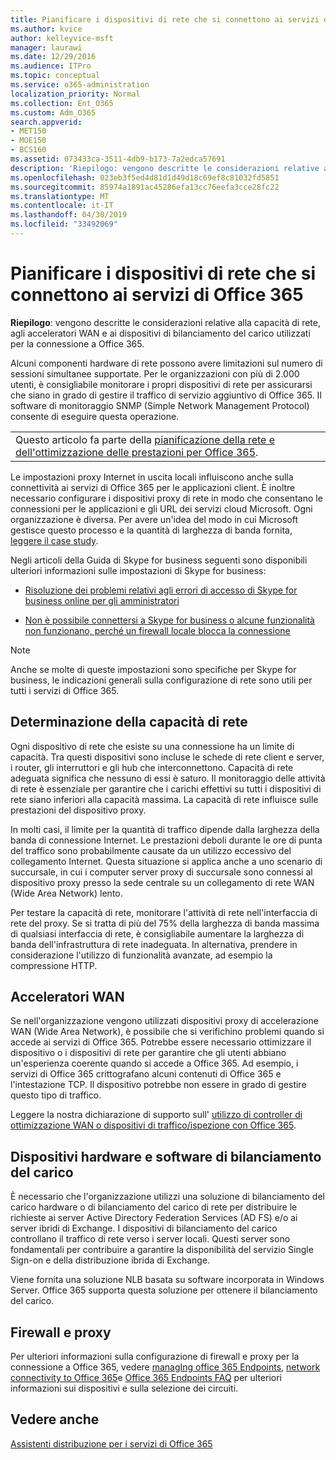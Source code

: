 ```yaml
---
title: Pianificare i dispositivi di rete che si connettono ai servizi di Office 365
ms.author: kvice
author: kelleyvice-msft
manager: laurawi
ms.date: 12/29/2016
ms.audience: ITPro
ms.topic: conceptual
ms.service: o365-administration
localization_priority: Normal
ms.collection: Ent_O365
ms.custom: Adm_O365
search.appverid:
- MET150
- MOE150
- BCS160
ms.assetid: 073433ca-3511-4db9-b173-7a2edca57691
description: 'Riepilogo: vengono descritte le considerazioni relative alla capacità di rete, agli acceleratori WAN e ai dispositivi di bilanciamento del carico utilizzati per la connessione a Office 365.'
ms.openlocfilehash: 023eb3f5ed4d81d1d49d18c69ef8c81032fd5851
ms.sourcegitcommit: 85974a1891ac45286efa13cc76eefa3cce28fc22
ms.translationtype: MT
ms.contentlocale: it-IT
ms.lasthandoff: 04/30/2019
ms.locfileid: "33492069"
---
```

# <a name="plan-for-network-devices-that-connect-to-office-365-services"></a>Pianificare i dispositivi di rete che si connettono ai servizi di Office 365

 **Riepilogo**: vengono descritte le considerazioni relative alla capacità di rete, agli acceleratori WAN e ai dispositivi di bilanciamento del carico utilizzati per la connessione a Office 365.
  
Alcuni componenti hardware di rete possono avere limitazioni sul numero di sessioni simultanee supportate. Per le organizzazioni con più di 2.000 utenti, è consigliabile monitorare i propri dispositivi di rete per assicurarsi che siano in grado di gestire il traffico di servizio aggiuntivo di Office 365. Il software di monitoraggio SNMP (Simple Network Management Protocol) consente di eseguire questa operazione.

||
|:-----|
| Questo articolo fa parte della [pianificazione della rete e dell'ottimizzazione delle prestazioni per Office 365](https://aka.ms/tune).|

Le impostazioni proxy Internet in uscita locali influiscono anche sulla connettività ai servizi di Office 365 per le applicazioni client. È inoltre necessario configurare i dispositivi proxy di rete in modo che consentano le connessioni per le applicazioni e gli URL dei servizi cloud Microsoft. Ogni organizzazione è diversa. Per avere un'idea del modo in cui Microsoft gestisce questo processo e la quantità di larghezza di banda fornita, [leggere il case study](https://www.microsoft.com/itshowcase/Article/Content/631/Optimizing-network-performance-for-Microsoft-Office-365).
  
Negli articoli della Guida di Skype for business seguenti sono disponibili ulteriori informazioni sulle impostazioni di Skype for business:
  
- [Risoluzione dei problemi relativi agli errori di accesso di Skype for business online per gli amministratori](https://docs.microsoft.com/skypeforbusiness/set-up-skype-for-business-online/troubleshooting-sign-in-errors-for-admins)

- [Non è possibile connettersi a Skype for business o alcune funzionalità non funzionano, perché un firewall locale blocca la connessione](https://go.microsoft.com/fwlink/p/?LinkID=243625)

> [!NOTE]
> Anche se molte di queste impostazioni sono specifiche per Skype for business, le indicazioni generali sulla configurazione di rete sono utili per tutti i servizi di Office 365.
  
## <a name="determining-network-capacity"></a>Determinazione della capacità di rete

Ogni dispositivo di rete che esiste su una connessione ha un limite di capacità. Tra questi dispositivi sono incluse le schede di rete client e server, i router, gli interruttori e gli hub che interconnettono. Capacità di rete adeguata significa che nessuno di essi è saturo. Il monitoraggio delle attività di rete è essenziale per garantire che i carichi effettivi su tutti i dispositivi di rete siano inferiori alla capacità massima. La capacità di rete influisce sulle prestazioni del dispositivo proxy.
  
In molti casi, il limite per la quantità di traffico dipende dalla larghezza della banda di connessione Internet. Le prestazioni deboli durante le ore di punta del traffico sono probabilmente causate da un utilizzo eccessivo del collegamento Internet. Questa situazione si applica anche a uno scenario di succursale, in cui i computer server proxy di succursale sono connessi al dispositivo proxy presso la sede centrale su un collegamento di rete WAN (Wide Area Network) lento.
  
Per testare la capacità di rete, monitorare l'attività di rete nell'interfaccia di rete del proxy. Se si tratta di più del 75% della larghezza di banda massima di qualsiasi interfaccia di rete, è consigliabile aumentare la larghezza di banda dell'infrastruttura di rete inadeguata. In alternativa, prendere in considerazione l'utilizzo di funzionalità avanzate, ad esempio la compressione HTTP.
  
## <a name="wan-accelerators"></a>Acceleratori WAN

Se nell'organizzazione vengono utilizzati dispositivi proxy di accelerazione WAN (Wide Area Network), è possibile che si verifichino problemi quando si accede ai servizi di Office 365. Potrebbe essere necessario ottimizzare il dispositivo o i dispositivi di rete per garantire che gli utenti abbiano un'esperienza coerente quando si accede a Office 365. Ad esempio, i servizi di Office 365 crittografano alcuni contenuti di Office 365 e l'intestazione TCP. Il dispositivo potrebbe non essere in grado di gestire questo tipo di traffico.
  
Leggere la nostra dichiarazione di supporto sull' [utilizzo di controller di ottimizzazione WAN o dispositivi di traffico/ispezione con Office 365](https://support.microsoft.com/kb/2690045).
  
## <a name="hardware-and-software-load-balancing-devices"></a>Dispositivi hardware e software di bilanciamento del carico

È necessario che l'organizzazione utilizzi una soluzione di bilanciamento del carico hardware o di bilanciamento del carico di rete per distribuire le richieste ai server Active Directory Federation Services (AD FS) e/o ai server ibridi di Exchange. I dispositivi di bilanciamento del carico controllano il traffico di rete verso i server locali. Questi server sono fondamentali per contribuire a garantire la disponibilità del servizio Single Sign-on e della distribuzione ibrida di Exchange.
  
Viene fornita una soluzione NLB basata su software incorporata in Windows Server. Office 365 supporta questa soluzione per ottenere il bilanciamento del carico.
  
## <a name="firewalls-and-proxies"></a>Firewall e proxy

Per ulteriori informazioni sulla configurazione di firewall e proxy per la connessione a Office 365, vedere [managIng office 365 Endpoints](https://support.office.com/article/99cab9d4-ef59-4207-9f2b-3728eb46bf9a), [network connectivity to Office 365](network-connectivity.md)e [Office 365 Endpoints FAQ](https://support.office.com/article/d4088321-1c89-4b96-9c99-54c75cae2e6d) per ulteriori informazioni sui dispositivi e sulla selezione dei circuiti.
  
## <a name="see-also"></a>Vedere anche

[Assistenti distribuzione per i servizi di Office 365](deployment-advisors-for-office-365.md)
